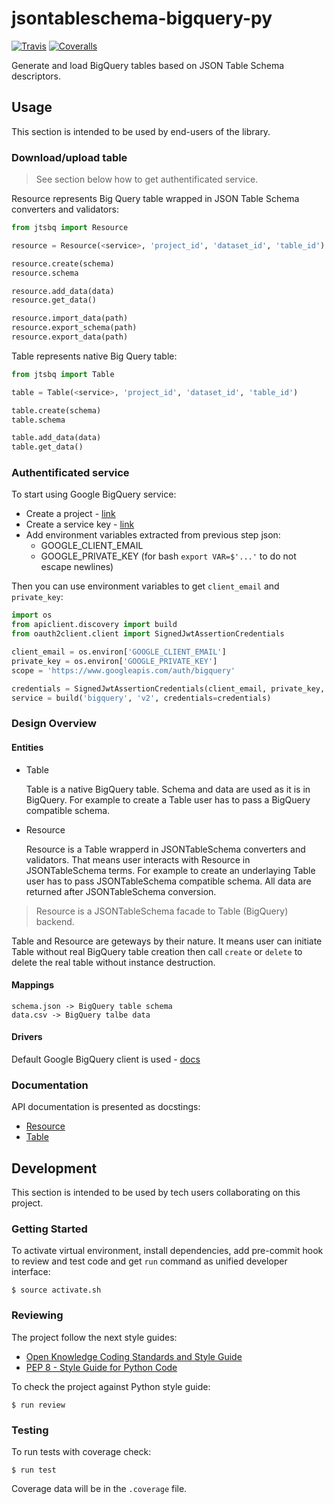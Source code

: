 # jsontableschema-bigquery-py

[![Travis](https://img.shields.io/travis/okfn/jsontableschema-bigquery-py.svg)](https://travis-ci.org/okfn/jsontableschema-bigquery-py)
[![Coveralls](http://img.shields.io/coveralls/okfn/jsontableschema-bigquery-py.svg?branch=master)](https://coveralls.io/r/okfn/jsontableschema-bigquery-py?branch=master)

Generate and load BigQuery tables based on JSON Table Schema descriptors.

## Usage

This section is intended to be used by end-users of the library.

### Download/upload table

> See section below how to get authentificated service.

Resource represents Big Query table wrapped in JSON Table Schema
converters and validators:

```python
from jtsbq import Resource

resource = Resource(<service>, 'project_id', 'dataset_id', 'table_id')

resource.create(schema)
resource.schema

resource.add_data(data)
resource.get_data()

resource.import_data(path)
resource.export_schema(path)
resource.export_data(path)
```

Table represents native Big Query table:

```python
from jtsbq import Table

table = Table(<service>, 'project_id', 'dataset_id', 'table_id')

table.create(schema)
table.schema

table.add_data(data)
table.get_data()
```

### Authentificated service

To start using Google BigQuery service:
- Create a project - [link](https://console.developers.google.com/home/dashboard)
- Create a service key - [link](https://console.developers.google.com/apis/credentials)
- Add environment variables extracted from previous step json:
    - GOOGLE_CLIENT_EMAIL
    - GOOGLE_PRIVATE_KEY (for bash `export VAR=$'...'` to do not escape newlines)

Then you can use environment variables to get `client_email` and `private_key`:

```python
import os
from apiclient.discovery import build
from oauth2client.client import SignedJwtAssertionCredentials

client_email = os.environ['GOOGLE_CLIENT_EMAIL']
private_key = os.environ['GOOGLE_PRIVATE_KEY']
scope = 'https://www.googleapis.com/auth/bigquery'

credentials = SignedJwtAssertionCredentials(client_email, private_key, scope)
service = build('bigquery', 'v2', credentials=credentials)

```
### Design Overview

#### Entities

- Table

    Table is a native BigQuery table. Schema and data are used as it is in BigQuery.
    For example to create a Table user has to pass a BigQuery compatible schema.

- Resource

    Resource is a Table wrapperd in JSONTableSchema converters and validators.
    That means user interacts with Resource in JSONTableSchema terms. For example
    to create an underlaying Table user has to pass JSONTableSchema compatible schema.
    All data are returned after JSONTableSchema conversion.

> Resource is a JSONTableSchema facade to Table (BigQuery) backend.

Table and Resource are geteways by their nature. It means user can initiate
Table without real BigQuery table creation then call `create` or `delete` to
delete the real table without instance destruction.

#### Mappings

```
schema.json -> BigQuery table schema
data.csv -> BigQuery talbe data
```

#### Drivers

Default Google BigQuery client is used - [docs](https://developers.google.com/resources/api-libraries/documentation/bigquery/v2/python/latest/)

### Documentation

API documentation is presented as docstings:
- [Resource](https://github.com/okfn/jsontableschema-bigquery-py/blob/master/jtsbq/resource.py)
- [Table](https://github.com/okfn/jsontableschema-bigquery-py/blob/master/jtsbq/table.py)

## Development

This section is intended to be used by tech users collaborating
on this project.

### Getting Started

To activate virtual environment, install
dependencies, add pre-commit hook to review and test code
and get `run` command as unified developer interface:

```
$ source activate.sh
```

### Reviewing

The project follow the next style guides:
- [Open Knowledge Coding Standards and Style Guide](https://github.com/okfn/coding-standards)
- [PEP 8 - Style Guide for Python Code](https://www.python.org/dev/peps/pep-0008/)

To check the project against Python style guide:

```
$ run review
```

### Testing

To run tests with coverage check:

```
$ run test
```

Coverage data will be in the `.coverage` file.
